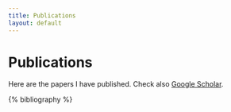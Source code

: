 ```yaml
---
title: Publications
layout: default
---
```


# Publications

Here are the papers I have published. Check also [Google Scholar][gscholar].

[gscholar]: https://scholar.google.com/citations?user=OHKfbi4AAAAJ


{% bibliography  %}

